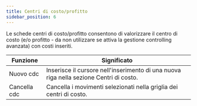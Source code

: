 ```yaml
---
title: Centri di costo/profitto
sidebar_position: 6
---
```


Le schede centri di costo/profitto consentono di valorizzare il centro di costo (e/o profitto - da non utilizzare se attiva la gestione controlling avanzata) con costi inseriti.







| Funzione | Significato |
| --- | --- |
| Nuovo cdc | Inserisce il cursore nell'inserimento di una nuova riga nella sezione Centri di costo. |
| Cancella cdc | Cancella i movimenti selezionati nella griglia dei centri di costo. |






